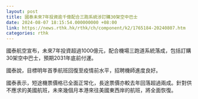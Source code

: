 ```yaml
---
layout: post
title: 國泰未來7年投資逾千億配合三跑系統涉訂購30架空中巴士
date: 2024-08-07 18:15:54.000000000 +08:00
link: https://news.rthk.hk/rthk/ch/component/k2/1765184-20240807.htm
categories: rthk
---
```


國泰航空宣布，未來7年投資超過1000億元，配合機場三跑道系統落成，包括訂購30架空中巴士，預期2031年底前付運。

國泰說，目標明年首季航班回復至疫情前水平，招聘機師進度良好。

國泰表示，短途機票價格已全面正常化，長途票價亦較去年回落超過兩成。針對供不應求的美國航班，未來幾個月本港來往美國東西岸的航班，將全面恢復。
